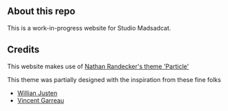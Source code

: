 ## About this repo

This is a work-in-progress website for Studio Madsadcat.


## Credits

This website makes use of [Nathan Randecker's theme 'Particle'](https://github.com/nrandecker/particle)


This theme was partially designed with the inspiration from these fine folks
- [Willian Justen](https://github.com/willianjusten/will-jekyll-template)
- [Vincent Garreau](https://github.com/VincentGarreau/particles.js/)
